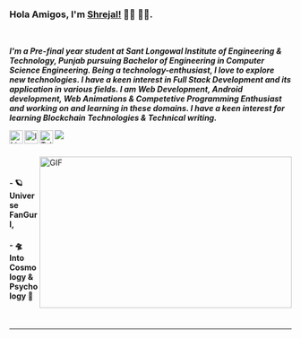 ### Hola Amigos, I'm [Shrejal!](https://shrejal.codes) 👋🏻 👩‍💻.
<br>

***I'm a Pre-final year student at Sant Longowal Institute of Engineering & Technology, Punjab pursuing Bachelor of Engineering in Computer Science Engineering. Being a technology-enthusiast, I love to explore new technologies. I have a keen interest in Full Stack Development and its application in various fields.
I am Web Development, Android development, Web Animations & Competetive Programming Enthusiast and working on and learning in these domains.
I have a keen interest for learning Blockchain Technologies & Technical writing.***
<br/>

<a href="https://www.linkedin.com/in/shrejal-singh-8026a816b/">
  <img align="left" alt="Linkedin" width="24px" src="https://cdn.jsdelivr.net/npm/simple-icons@v3/icons/linkedin.svg" />
</a>
<a href="https://www.instagram.com/_shrejal.singh_/">
  <img align="left" alt="Instagram" width="24px" src="https://cdn.jsdelivr.net/npm/simple-icons@v3/icons/instagram.svg" />
</a>
<a href="https://t.me/@ShrejalS">
  <img align="left" alt="Telegram" width="24px" src="https://cdn.jsdelivr.net/npm/simple-icons@v3/icons/telegram.svg" />
</a>

![](https://visitor-badge.glitch.me/badge?page_id=shrejal99.shrejal99)

<br />
<img align="right" height="270px" width="450px" alt="GIF" src="https://data.whicdn.com/images/229291713/original.gif" />
<br />

#### - 🪐 Universe FanGurl, 
#### - 🛸 Into Cosmology & Psychology 🧠
<br />

<!--
[![Github Stats By Anurag](https://github-readme-stats.vercel.app/api?username=shrejal99&show_icons=true&title_color=fff&icon_color=79ff97&text_color=9f9f9f&bg_color=151515)](https://github.com/anuraghazra/github-readme-stats)
-->
*************
<br />
<!--
**shrejal99/shrejal99** is a ✨ _special_ ✨ repository because its `README.md` (this file) appears on your GitHub profile.

Here are some ideas to get you started:

- 🔭 I’m currently working on ...
- 🌱 I’m currently learning ...
- 👯 I’m looking to collaborate on ...
- 🤔 I’m looking for help with ...
- 💬 Ask me about ...
- 📫 How to reach me: ...
- 😄 Pronouns: ...
- ⚡ Fun fact: ...
-->
